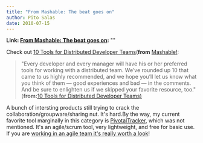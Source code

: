 ```yaml
---
title: "From Mashable: The beat goes on"
author: Pito Salas
date: 2010-07-15
---
```


**Link: [From Mashable: The beat goes on](None):** ""

Check out [10 Tools for Distributed Developer
Teams](<http://feedproxy.google.com/~r/Mashable/~3/zZdyzaPD2wY/>)(**from**
[Mashable!](<http://feeds.feedburner.com/mashable>):

> "Every developer and every manager will have his or her preferred tools for
> working with a distributed team. We’ve rounded up 10 that came to us highly
> recommended, and we hope you’ll let us know what you think of them — good
> experiences and bad — in the comments. And be sure to enlighten us if we
> skipped your favorite resource, too." (**from:**[10 Tools for Distributed
> Developer Teams)
> ](<http://feedproxy.google.com/~r/Mashable/~3/zZdyzaPD2wY/>)

A bunch of intersting products still trying to crack the
collaboration/groupware/sharing nut. It's hard.By the way, my current favorite
tool marginally in this category is
[PivotalTracker](<http://www.pivotaltracker.com>), which was not mentioned.
It's an agile/scrum tool, very lightweight, and free for basic use. If you are
[working in an agile team it's really worth a
look](<http://www.pivotaltracker.com>)!


